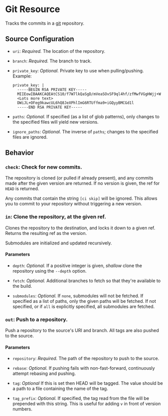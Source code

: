# Git Resource

Tracks the commits in a [git](http://git-scm.com/) repository.


## Source Configuration

* `uri`: *Required.* The location of the repository.

* `branch`: *Required.* The branch to track.

* `private_key`: *Optional.* Private key to use when pulling/pushing.
    Example:
    ```
    private_key: |
      -----BEGIN RSA PRIVATE KEY-----
      MIIEowIBAAKCAQEAtCS10/f7W7lkQaSgD/mVeaSOvSF9ql4hf/zfMwfVGgHWjj+W
      <Lots more text>
      DWiJL+OFeg9kawcUL6hQ8JeXPhlImG6RTUffma9+iGQyyBMCGd1l
      -----END RSA PRIVATE KEY-----
    ```

* `paths`: *Optional.* If specified (as a list of glob patterns), only changes
  to the specified files will yield new versions.

* `ignore_paths`: *Optional.* The inverse of `paths`; changes to the specified
  files are ignored.


## Behavior

### `check`: Check for new commits.

The repository is cloned (or pulled if already present), and any commits
made after the given version are returned. If no version is given, the ref
for `HEAD` is returned.

Any commits that contain the string `[ci skip]` will be ignored. This
allows you to commit to your repository without triggering a new version.

### `in`: Clone the repository, at the given ref.

Clones the repository to the destination, and locks it down to a given ref.
Returns the resulting ref as the version.

Submodules are initialized and updated recursively.


#### Parameters

* `depth`: *Optional.* If a positive integer is given, *shallow* clone the
  repository using the `--depth` option.


* `fetch`: *Optional.* Additional branches to fetch so that they're available
  to the build.

* `submodules`: *Optional.* If `none`, submodules will not be
  fetched. If specified as a list of paths, only the given paths will be
  fetched. If not specified, or if `all` is explicitly specified, all
  submodules are fetched.


### `out`: Push to a repository.

Push a repository to the source's URI and branch. All tags are also pushed
to the source.

#### Parameters

* `repository`: *Required.* The path of the repository to push to the source.

* `rebase`: *Optional.* If pushing fails with non-fast-forward, continuously
  attempt rebasing and pushing.

* `tag`: *Optional* If this is set then HEAD will be tagged. The value should be
  a path to a file containing the name of the tag.

* `tag_prefix`: *Optional.* If specified, the tag read from the file will be
prepended with this string. This is useful for adding `v` in front of
version numbers.
